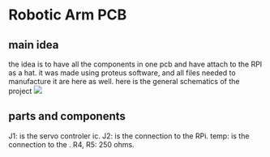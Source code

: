 # Robotic Arm PCB
## main idea
the idea is to have all the components in one pcb and have attach to the RPI as a hat.
it was made using proteus software, and all files needed to manufacture it are here as well.
 here is the general schematics of the project
 ![](https://i.imgur.com/hNfoX64.png)
## parts and components 
J1: is the servo controler ic. 
J2: is the connection to the RPi.
temp: is the connection to the .
R4, R5: 250 ohms.

